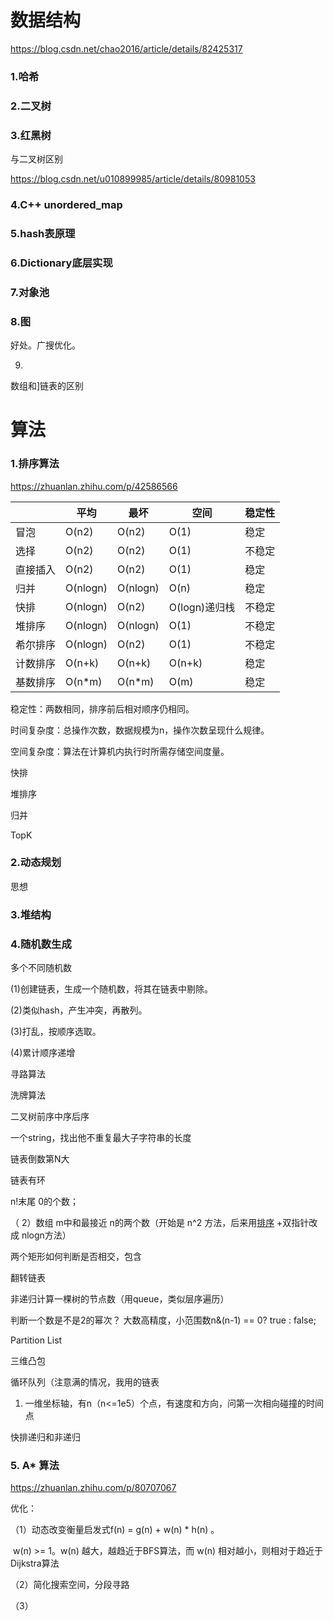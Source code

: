 # 数据结构

https://blog.csdn.net/chao2016/article/details/82425317



### 1.哈希

### 2.二叉树

### 3.红黑树

与二叉树区别

https://blog.csdn.net/u010899985/article/details/80981053

### 4.C++ unordered_map

### 5.hash表原理

### 6.Dictionary底层实现

### 7.对象池

### 8.图

好处。广搜优化。

9.







数组和]链表的区别





# 算法

### 1.排序算法

https://zhuanlan.zhihu.com/p/42586566



|          | 平均     | 最坏     | 空间          | 稳定性 |
| -------- | -------- | -------- | ------------- | ------ |
| 冒泡     | O(n2)    | O(n2)    | O(1)          | 稳定   |
| 选择     | O(n2)    | O(n2)    | O(1)          | 不稳定 |
| 直接插入 | O(n2)    | O(n2)    | O(1)          | 稳定   |
| 归并     | O(nlogn) | O(nlogn) | O(n)          | 稳定   |
| 快排     | O(nlogn) | O(n2)    | O(logn)递归栈 | 不稳定 |
| 堆排序   | O(nlogn) | O(nlogn) | O(1)          | 不稳定 |
| 希尔排序 | O(nlogn) | O(n2)    | O(1)          | 不稳定 |
| 计数排序 | O(n+k)   | O(n+k)   | O(n+k)        | 稳定   |
| 基数排序 | O(n*m)   | O(n*m)   | O(m)          | 稳定   |

稳定性：两数相同，排序前后相对顺序仍相同。

时间复杂度：总操作次数，数据规模为n，操作次数呈现什么规律。

空间复杂度：算法在计算机内执行时所需存储空间度量。





快排

堆排序

归并

TopK







### 2.动态规划

思想

### 3.堆结构









### 4.随机数生成

多个不同随机数

(1)创建链表，生成一个随机数，将其在链表中剔除。

(2)类似hash，产生冲突，再散列。

(3)打乱，按顺序选取。

(4)累计顺序递增





寻路算法

洗牌算法



二叉树前序中序后序

 一个string，找出他不重复最大子字符串的长度

链表倒数第N大

链表有环

n!末尾 0的个数；

（ 2）数组 m中和最接近 n的两个数（开始是 n^2 方法，后来用[排序](https://www.nowcoder.com/jump/super-jump/word?word=排序) +双指针改成 nlogn方法）

两个矩形如何判断是否相交，包含

翻转链表

非递归计算一棵树的节点数（用queue，类似层序遍历）

判断一个数是不是2的幂次？ 大数高精度，小范围数n&(n-1) == 0? true : false;

Partition List

三维凸包

循环队列（注意满的情况，我用的链表

1. 一维坐标轴，有n（n<=1e5）个点，有速度和方向，问第一次相向碰撞的时间点

快排递归和非递归



### 5. A* 算法

https://zhuanlan.zhihu.com/p/80707067

优化：

（1）动态改变衡量启发式f(n) = g(n) + w(n) * h(n) 。

​		w(n) >= 1。w(n) 越大，越趋近于BFS算法，而 w(n) 相对越小，则相对于趋近于Dijkstra算法

（2）简化搜索空间，分段寻路

（3）